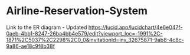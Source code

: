 # Airline-Reservation-System

Link to the ER diagram - Updated
https://lucid.app/lucidchart/4e6e047f-0aeb-4bb1-8247-26ba4bb4e579/edit?viewport_loc=-1991%2C-1871%2C5037%2C2298%2C0_0&invitationId=inv_32675871-9ab8-4c8c-9a86-ae18c9f8b38f
